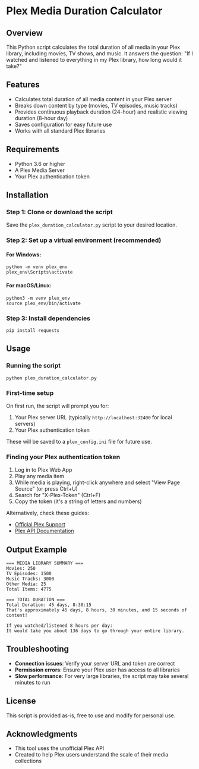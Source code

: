 # Plex Media Duration Calculator

## Overview
This Python script calculates the total duration of all media in your Plex library, including movies, TV shows, and music. It answers the question: "If I watched and listened to everything in my Plex library, how long would it take?"

## Features
- Calculates total duration of all media content in your Plex server
- Breaks down content by type (movies, TV episodes, music tracks)
- Provides continuous playback duration (24-hour) and realistic viewing duration (8-hour day)
- Saves configuration for easy future use
- Works with all standard Plex libraries

## Requirements
- Python 3.6 or higher
- A Plex Media Server
- Your Plex authentication token

## Installation

### Step 1: Clone or download the script
Save the `plex_duration_calculator.py` script to your desired location.

### Step 2: Set up a virtual environment (recommended)

#### For Windows:
```
python -m venv plex_env
plex_env\Scripts\activate
```

#### For macOS/Linux:
```
python3 -m venv plex_env
source plex_env/bin/activate
```

### Step 3: Install dependencies
```
pip install requests
```

## Usage

### Running the script
```
python plex_duration_calculator.py
```

### First-time setup
On first run, the script will prompt you for:
1. Your Plex server URL (typically `http://localhost:32400` for local servers)
2. Your Plex authentication token

These will be saved to a `plex_config.ini` file for future use.

### Finding your Plex authentication token
1. Log in to Plex Web App
2. Play any media item
3. While media is playing, right-click anywhere and select "View Page Source" (or press Ctrl+U)
4. Search for "X-Plex-Token" (Ctrl+F)
5. Copy the token (it's a string of letters and numbers)

Alternatively, check these guides:
- [Official Plex Support](https://support.plex.tv/articles/204059436-finding-an-authentication-token-x-plex-token/)
- [Plex API Documentation](https://github.com/Arcanemagus/plex-api/wiki/Plex-Web-API-Overview)

## Output Example
```
=== MEDIA LIBRARY SUMMARY ===
Movies: 250
TV Episodes: 1500
Music Tracks: 3000
Other Media: 25
Total Items: 4775

=== TOTAL DURATION ===
Total Duration: 45 days, 8:30:15
That's approximately 45 days, 8 hours, 30 minutes, and 15 seconds of content!

If you watched/listened 8 hours per day:
It would take you about 136 days to go through your entire library.
```

## Troubleshooting
- **Connection issues**: Verify your server URL and token are correct
- **Permission errors**: Ensure your Plex user has access to all libraries
- **Slow performance**: For very large libraries, the script may take several minutes to run

## License
This script is provided as-is, free to use and modify for personal use.

## Acknowledgments
- This tool uses the unofficial Plex API
- Created to help Plex users understand the scale of their media collections
